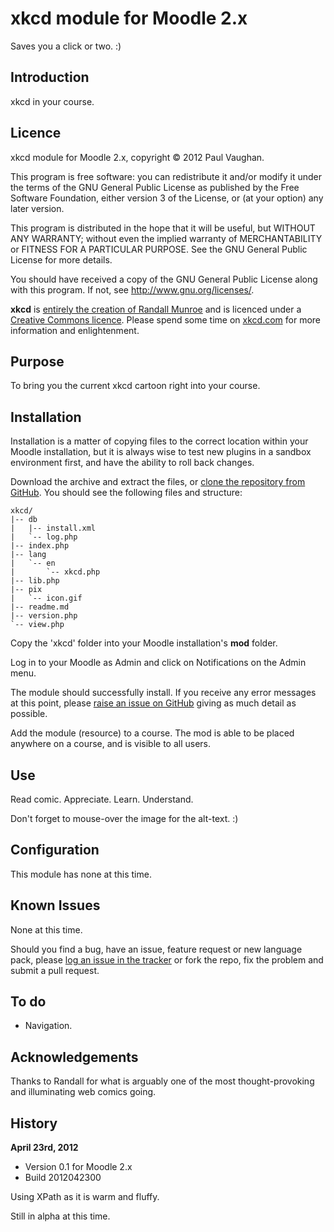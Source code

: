 # xkcd module for Moodle 2.x

Saves you a click or two. :)

## Introduction

xkcd in your course.

## Licence

xkcd module for Moodle 2.x, copyright &copy; 2012 Paul Vaughan.

This program is free software: you can redistribute it and/or modify it under the terms of the GNU General Public License as published by the Free Software Foundation, either version 3 of the License, or (at your option) any later version.

This program is distributed in the hope that it will be useful, but WITHOUT ANY WARRANTY; without even the implied warranty of MERCHANTABILITY or FITNESS FOR A PARTICULAR PURPOSE.  See the GNU General Public License for more details.

You should have received a copy of the GNU General Public License along with this program.  If not, see <http://www.gnu.org/licenses/>.

**xkcd** is [entirely the creation of Randall Munroe](http://xkcd.com/about/) and is licenced under a [Creative Commons licence](http://xkcd.com/license.html). Please spend some time on [xkcd.com](http://xkcd.com/) for more information and enlightenment.

## Purpose

To bring you the current xkcd cartoon right into your course.

## Installation

Installation is a matter of copying files to the correct location within your Moodle installation, but it is always wise to test new plugins in a sandbox environment first, and have the ability to roll back changes.

Download the archive and extract the files, or [clone the repository from GitHub](https://github.com/vaughany/moodle-mod_xkcd). You should see the following files and structure:

    xkcd/
    |-- db
    |   |-- install.xml
    |   `-- log.php
    |-- index.php
    |-- lang
    |   `-- en
    |       `-- xkcd.php
    |-- lib.php
    |-- pix
    |   `-- icon.gif
    |-- readme.md
    |-- version.php
    `-- view.php

Copy the 'xkcd' folder into your Moodle installation's **mod** folder.

Log in to your Moodle as Admin and click on Notifications on the Admin menu.

The module should successfully install. If you receive any error messages at this point, please [raise an issue on GitHub](https://github.com/vaughany/moodle-mod_xkcd/issues) giving as much detail as possible.

Add the module (resource) to a course. The mod is able to be placed anywhere on a course, and is visible to all users.

## Use

Read comic. Appreciate. Learn. Understand.

Don't forget to mouse-over the image for the alt-text. :)

## Configuration

This module has none at this time.

## Known Issues

None at this time.

Should you find a bug, have an issue, feature request or new language pack, please [log an issue in the tracker](https://github.com/vaughany/moodle-mod_xkcd/issues) or fork the repo, fix the problem and submit a pull request.

## To do

* Navigation.

## Acknowledgements

Thanks to Randall for what is arguably one of the most thought-provoking and illuminating web comics going.

## History

**April 23rd, 2012**

* Version 0.1 for Moodle 2.x
* Build 2012042300

Using XPath as it is warm and fluffy.

Still in alpha at this time.
